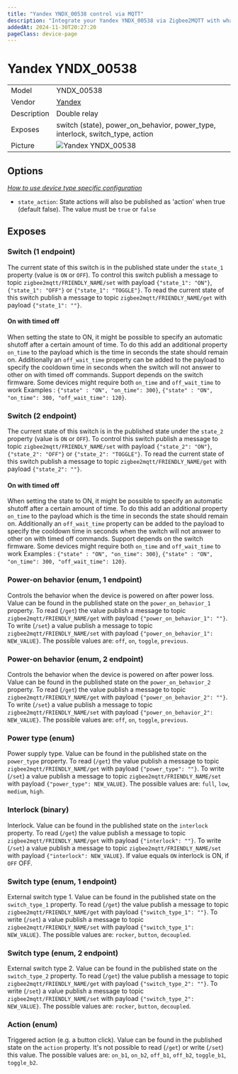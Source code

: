 ```yaml
---
title: "Yandex YNDX_00538 control via MQTT"
description: "Integrate your Yandex YNDX_00538 via Zigbee2MQTT with whatever smart home infrastructure you are using without the vendor's bridge or gateway."
addedAt: 2024-11-30T20:27:20
pageClass: device-page
---
```


<!-- !!!! -->
<!-- ATTENTION: This file is auto-generated through docgen! -->
<!-- You can only edit the "Notes"-Section between the two comment lines "Notes BEGIN" and "Notes END". -->
<!-- Do not use h1 or h2 heading within "## Notes"-Section. -->
<!-- !!!! -->

# Yandex YNDX_00538

|     |     |
|-----|-----|
| Model | YNDX_00538  |
| Vendor  | [Yandex](/supported-devices/#v=Yandex)  |
| Description | Double relay |
| Exposes | switch (state), power_on_behavior, power_type, interlock, switch_type, action |
| Picture | ![Yandex YNDX_00538](https://www.zigbee2mqtt.io/images/devices/YNDX_00538.png) |


<!-- Notes BEGIN: You can edit here. Add "## Notes" headline if not already present. -->


<!-- Notes END: Do not edit below this line -->



## Options
*[How to use device type specific configuration](../guide/configuration/devices-groups.md#specific-device-options)*

* `state_action`: State actions will also be published as 'action' when true (default false). The value must be `true` or `false`


## Exposes

### Switch (1 endpoint)
The current state of this switch is in the published state under the `state_1` property (value is `ON` or `OFF`).
To control this switch publish a message to topic `zigbee2mqtt/FRIENDLY_NAME/set` with payload `{"state_1": "ON"}`, `{"state_1": "OFF"}` or `{"state_1": "TOGGLE"}`.
To read the current state of this switch publish a message to topic `zigbee2mqtt/FRIENDLY_NAME/get` with payload `{"state_1": ""}`.

#### On with timed off
When setting the state to ON, it might be possible to specify an automatic shutoff after a certain amount of time. To do this add an additional property `on_time` to the payload which is the time in seconds the state should remain on.
Additionally an `off_wait_time` property can be added to the payload to specify the cooldown time in seconds when the switch will not answer to other on with timed off commands.
Support depends on the switch firmware. Some devices might require both `on_time` and `off_wait_time` to work
Examples : `{"state" : "ON", "on_time": 300}`, `{"state" : "ON", "on_time": 300, "off_wait_time": 120}`.

### Switch (2 endpoint)
The current state of this switch is in the published state under the `state_2` property (value is `ON` or `OFF`).
To control this switch publish a message to topic `zigbee2mqtt/FRIENDLY_NAME/set` with payload `{"state_2": "ON"}`, `{"state_2": "OFF"}` or `{"state_2": "TOGGLE"}`.
To read the current state of this switch publish a message to topic `zigbee2mqtt/FRIENDLY_NAME/get` with payload `{"state_2": ""}`.

#### On with timed off
When setting the state to ON, it might be possible to specify an automatic shutoff after a certain amount of time. To do this add an additional property `on_time` to the payload which is the time in seconds the state should remain on.
Additionally an `off_wait_time` property can be added to the payload to specify the cooldown time in seconds when the switch will not answer to other on with timed off commands.
Support depends on the switch firmware. Some devices might require both `on_time` and `off_wait_time` to work
Examples : `{"state" : "ON", "on_time": 300}`, `{"state" : "ON", "on_time": 300, "off_wait_time": 120}`.

### Power-on behavior (enum, 1 endpoint)
Controls the behavior when the device is powered on after power loss.
Value can be found in the published state on the `power_on_behavior_1` property.
To read (`/get`) the value publish a message to topic `zigbee2mqtt/FRIENDLY_NAME/get` with payload `{"power_on_behavior_1": ""}`.
To write (`/set`) a value publish a message to topic `zigbee2mqtt/FRIENDLY_NAME/set` with payload `{"power_on_behavior_1": NEW_VALUE}`.
The possible values are: `off`, `on`, `toggle`, `previous`.

### Power-on behavior (enum, 2 endpoint)
Controls the behavior when the device is powered on after power loss.
Value can be found in the published state on the `power_on_behavior_2` property.
To read (`/get`) the value publish a message to topic `zigbee2mqtt/FRIENDLY_NAME/get` with payload `{"power_on_behavior_2": ""}`.
To write (`/set`) a value publish a message to topic `zigbee2mqtt/FRIENDLY_NAME/set` with payload `{"power_on_behavior_2": NEW_VALUE}`.
The possible values are: `off`, `on`, `toggle`, `previous`.

### Power type (enum)
Power supply type.
Value can be found in the published state on the `power_type` property.
To read (`/get`) the value publish a message to topic `zigbee2mqtt/FRIENDLY_NAME/get` with payload `{"power_type": ""}`.
To write (`/set`) a value publish a message to topic `zigbee2mqtt/FRIENDLY_NAME/set` with payload `{"power_type": NEW_VALUE}`.
The possible values are: `full`, `low`, `medium`, `high`.

### Interlock (binary)
Interlock.
Value can be found in the published state on the `interlock` property.
To read (`/get`) the value publish a message to topic `zigbee2mqtt/FRIENDLY_NAME/get` with payload `{"interlock": ""}`.
To write (`/set`) a value publish a message to topic `zigbee2mqtt/FRIENDLY_NAME/set` with payload `{"interlock": NEW_VALUE}`.
If value equals `ON` interlock is ON, if `OFF` OFF.

### Switch type (enum, 1 endpoint)
External switch type 1.
Value can be found in the published state on the `switch_type_1` property.
To read (`/get`) the value publish a message to topic `zigbee2mqtt/FRIENDLY_NAME/get` with payload `{"switch_type_1": ""}`.
To write (`/set`) a value publish a message to topic `zigbee2mqtt/FRIENDLY_NAME/set` with payload `{"switch_type_1": NEW_VALUE}`.
The possible values are: `rocker`, `button`, `decoupled`.

### Switch type (enum, 2 endpoint)
External switch type 2.
Value can be found in the published state on the `switch_type_2` property.
To read (`/get`) the value publish a message to topic `zigbee2mqtt/FRIENDLY_NAME/get` with payload `{"switch_type_2": ""}`.
To write (`/set`) a value publish a message to topic `zigbee2mqtt/FRIENDLY_NAME/set` with payload `{"switch_type_2": NEW_VALUE}`.
The possible values are: `rocker`, `button`, `decoupled`.

### Action (enum)
Triggered action (e.g. a button click).
Value can be found in the published state on the `action` property.
It's not possible to read (`/get`) or write (`/set`) this value.
The possible values are: `on_b1`, `on_b2`, `off_b1`, `off_b2`, `toggle_b1`, `toggle_b2`.

